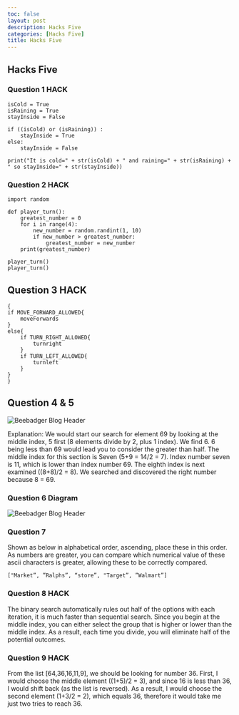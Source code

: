 ```yaml
---
toc: false
layout: post
description: Hacks Five
categories: [Hacks Five]
title: Hacks Five
---
```


## Hacks Five



### Question 1 HACK
```
isCold = True
isRaining = True
stayInside = False

if ((isCold) or (isRaining)) :
    stayInside = True
else:
    stayInside = False

print("It is cold=" + str(isCold) + " and raining=" + str(isRaining) + " so stayInside=" + str(stayInside))
```


### Question 2 HACK
```
import random

def player_turn():
    greatest_number = 0
    for i in range(4):
        new_number = random.randint(1, 10)
        if new_number > greatest_number:
            greatest_number = new_number
    print(greatest_number)

player_turn()
player_turn()
```
## Question 3 HACK

```
{
if MOVE_FORWARD_ALLOWED{
    moveForwards
}
else{
    if TURN_RIGHT_ALLOWED{
        turnright
    }
    if TURN_LEFT_ALLOWED{
        turnleft
    }
}
}
```

## Question 4 & 5

<img src="{{site.baseurl}}/images/hack5q4.jpg" alt="Beebadger Blog Header">

Explanation: We would start our search for element 69 by looking at the middle index, 5 first (8 elements divide by 2, plus 1 index). We find 6. 6 being less than 69 would lead you to consider the greater than half. The middle index for this section is Seven (5+9 = 14/2 = 7). Index number seven is 11, which is lower than index number 69. The eighth index is next examined ((8+8)/2 = 8). We searched and discovered the right number because 8 = 69.

### Question 6 Diagram

<img src="{{site.baseurl}}/images/hack5q6.jpg" alt="Beebadger Blog Header">

### Question 7

Shown as below in alphabetical order, ascending, place these in this order. As numbers are greater, you can compare which numerical value of these ascii characters is greater, allowing these to be correctly compared.

```
["Market”, ”Ralphs”, “store”, "Target”, ”Walmart”]
```

### Question 8 HACK
The binary search automatically rules out half of the options with each iteration, it is much faster than sequential search. Since you begin at the middle index, you can either select the group that is higher or lower than the middle index. As a result, each time you divide, you will eliminate half of the potential outcomes.

### Question 9 HACK
From the list [64,36,16,11,9], we  should be looking for number 36. First, I would choose the middle element ((1+5)/2 = 3), and since 16 is less than 36, I would shift back (as the list is reversed). As a result, I would choose the second element (1+3/2 = 2), which equals 36, therefore it would take me just two tries to reach 36.
